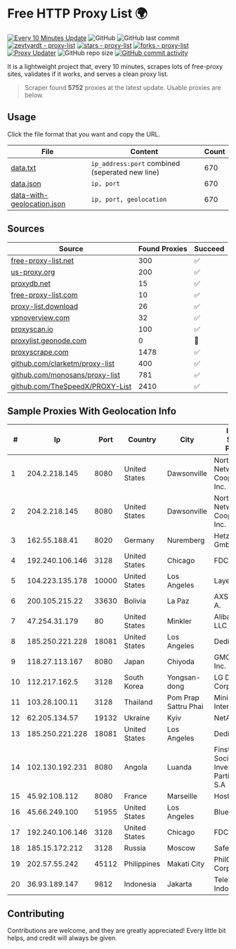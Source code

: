 
# Free HTTP Proxy List 🌍

[![Every 10 Minutes Update](https://github.com/mertguvencli/http-proxy-list/actions/workflows/main.yml/badge.svg?branch=main)](https://github.com/mertguvencli/http-proxy-list/actions/workflows/main.yml)
![GitHub](https://img.shields.io/github/license/mertguvencli/http-proxy-list)
![GitHub last commit](https://img.shields.io/github/last-commit/mertguvencli/http-proxy-list)
[![zevtyardt - proxy-list](https://img.shields.io/static/v1?label=zevtyardt&message=proxy-list&color=blue&logo=github)](https://github.com/zevtyardt/proxy-list "Go to GitHub repo")
[![stars - proxy-list](https://img.shields.io/github/stars/zevtyardt/proxy-list?style=social)](https://github.com/zevtyardt/proxy-list)
[![forks - proxy-list](https://img.shields.io/github/forks/zevtyardt/proxy-list?style=social)](https://github.com/zevtyardt/proxy-list)
[![Proxy Updater](https://github.com/zevtyardt/proxy-list/workflows/Proxy%20Updater/badge.svg)](https://github.com/zevtyardt/proxy-list/actions?query=workflow:"Proxy+Updater")
![GitHub repo size](https://img.shields.io/github/repo-size/zevtyardt/proxy-list)
[![GitHub commit activity](https://img.shields.io/github/commit-activity/m/zevtyardt/proxy-list?logo=commits)](https://github.com/zevtyardt/proxy-list/commits/main)

It is a lightweight project that, every 10 minutes, scrapes lots of free-proxy sites, validates if it works, and serves a clean proxy list.

> Scraper found **5752** proxies at the latest update. Usable proxies are below.

## Usage

Click the file format that you want and copy the URL.

|File|Content|Count|
|----|-------|-----|
|[data.txt](https://raw.githubusercontent.com/mertguvencli/http-proxy-list/main/proxy-list/data.txt)|`ip_address:port` combined (seperated new line)|670|
|[data.json](https://raw.githubusercontent.com/mertguvencli/http-proxy-list/main/proxy-list/data.json)|`ip, port`|670|
|[data-with-geolocation.json](https://raw.githubusercontent.com/mertguvencli/http-proxy-list/main/proxy-list/data-with-geolocation.json)|`ip, port, geolocation`|670|

## Sources

|Source|Found Proxies|Succeed|
|------|-------------|-------|
|[free-proxy-list.net](https://free-proxy-list.net)|300|✅|
|[us-proxy.org](https://www.us-proxy.org)|200|✅|
|[proxydb.net](http://proxydb.net)|15|✅|
|[free-proxy-list.com](https://free-proxy-list.com/?page=&port=&type%5B%5D=http&type%5B%5D=https&up_time=0&search=Search)|10|✅|
|[proxy-list.download](https://www.proxy-list.download/HTTP)|26|✅|
|[vpnoverview.com](https://vpnoverview.com/privacy/anonymous-browsing/free-proxy-servers)|32|✅|
|[proxyscan.io](https://www.proxyscan.io)|100|✅|
|[proxylist.geonode.com](https://proxylist.geonode.com/api/proxy-list?limit=300&page=1&sort_by=lastChecked&sort_type=desc&protocols=http,https)|0|🚫|
|[proxyscrape.com](https://api.proxyscrape.com/v2/?request=displayproxies&protocol=http&timeout=10000&country=all&ssl=all&anonymity=all)|1478|✅|
|[github.com/clarketm/proxy-list](https://raw.githubusercontent.com/clarketm/proxy-list/master/proxy-list-raw.txt)|400|✅|
|[github.com/monosans/proxy-list](https://raw.githubusercontent.com/monosans/proxy-list/main/proxies/http.txt)|781|✅|
|[github.com/TheSpeedX/PROXY-List](https://raw.githubusercontent.com/TheSpeedX/PROXY-List/master/http.txt)|2410|✅|


## Sample Proxies With Geolocation Info

|#|Ip|Port|Country|City|Internet Service Provider|
|-|--|----|-------|----|-------------------------|
|1|204.2.218.145|8080|United States|Dawsonville|North Georgia Network Cooperative, Inc.|
|2|204.2.218.145|8080|United States|Dawsonville|North Georgia Network Cooperative, Inc.|
|3|162.55.188.41|8020|Germany|Nuremberg|Hetzner Online GmbH|
|4|192.240.106.146|3128|United States|Chicago|FDCservers.net|
|5|104.223.135.178|10000|United States|Los Angeles|LayerHost|
|6|200.105.215.22|33630|Bolivia|La Paz|AXS Bolivia S. A.|
|7|47.254.31.179|80|United States|Minkler|Alibaba.com LLC|
|8|185.250.221.228|18081|United States|Los Angeles|DediPath|
|9|118.27.113.167|8080|Japan|Chiyoda|GMO Internet, Inc.|
|10|112.217.162.5|3128|South Korea|Yongsan-dong|LG DACOM Corporation|
|11|103.28.100.11|3128|Thailand|Pom Prap Sattru Phai|Ministry of Interior|
|12|62.205.134.57|19132|Ukraine|Kyiv|NetAssist|
|13|185.250.221.228|18081|United States|Los Angeles|DediPath|
|14|102.130.192.231|8080|Angola|Luanda|Finstar - Sociedade de Investimento e Participacoes S.A|
|15|45.92.108.112|8080|France|Marseille|Hosteur SAS|
|16|45.66.249.100|51955|United States|Los Angeles|BlueVPS OU|
|17|192.240.106.146|3128|United States|Chicago|FDCservers.net|
|18|185.15.172.212|3128|Russia|Moscow|SafeData LLC|
|19|202.57.55.242|45112|Philippines|Makati City|PhilCom Corporation|
|20|36.93.189.147|9812|Indonesia|Jakarta|Telekomunikasi Indonesia|



## Contributing

Contributions are welcome, and they are greatly appreciated! Every
little bit helps, and credit will always be given.

